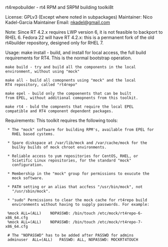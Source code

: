 rt4repobuilder - rt4 RPM and SRPM building toolki8t

License:  GPLv3
	  (Except where noted in subpackages)
Maintainer:   Nico Kadel-Garcia
Maintainer Email: nkadel@gmail.com

Note: Since RT 4.2.x requires LWP version 6, it is not feasible to
      backport to RHEL 6. Fedora 22 will have RT 4.2.x: this is a
      permanent fork of the old rt4builder repository, designed only
      for RHEL 7.

Usage:
    make install - build, and install for local access, the
    full build requirements for RT4. This is the normal bootstrap
    operation.

    make build - try and build all the components in the local
    environment, without using "mock"

    make all - build all comopnents using "mock" and the local
    RT4 repository, called "rt4repo"

    make epel - build only the compoenents that can be built
    from EPEL, without additional comopnents from this toolkit.

    make rt4 - buld the compnents that require the local EPEL
    compatible and RT4 component dependent packages.


Requirements: This toolkit requires the following tools:

     * The "mock" software for building RPM's, available from EPEL for
       RHEL based cystems.

     * Spare diskspace at /var/lib/mock and /var/cache/mock for the
       builky builds of mock chroot environments.

     * Reliable access to yum repositories for CentOS, RHEL, or
       Scietific Linux repositories, for the standard "mock"
       configuration.

     * Membership in the "mock" group for permissions to exucute the
       mock software.

     * PATH setting or an alias that accfess "/usr/bin/mock", not
       "/usr/sbin/mock".

     * "sudo" Permissions to clear the mock cache for rt4repo build
       environments without having to supply passwords. For example:

	 %mock ALL=(ALL)	NOPASSWD: /bin/touch /etc/mock/rt4repo-6-x86_64.cfg
	 %mock ALL=(ALL)	NOPASSWD: /bin/touch /etc/mock/rt4repo-7-x86_64.cfg

	 # The "NOPASSWD" has to be added after PASSWD for admins
	 adminuser	ALL=(ALL)	PASSWD: ALL, NOPASSWD: MOCKRT4TOUCH
